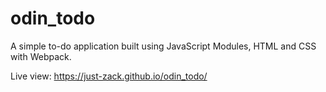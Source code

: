 # odin_todo

A simple to-do application built using JavaScript Modules,
HTML and CSS with Webpack.

Live view: https://just-zack.github.io/odin_todo/
